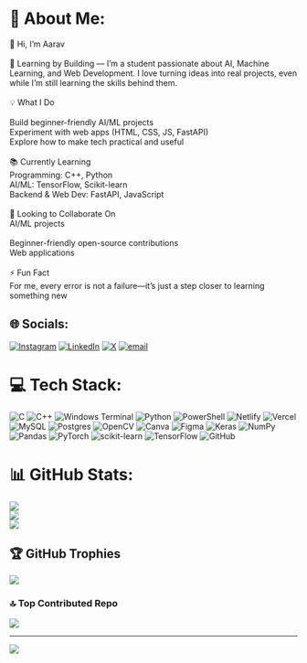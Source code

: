 # 💫 About Me:
👋 Hi, I’m Aarav<br><br>🌱 Learning by Building — I’m a student passionate about AI, Machine Learning, and Web Development. I love turning ideas into real projects, even while I’m still learning the skills behind them.<br><br>💡 What I Do<br><br>Build beginner-friendly AI/ML projects<br>Experiment with web apps (HTML, CSS, JS, FastAPI)<br>Explore how to make tech practical and useful<br><br>📚 Currently Learning<br>Programming: C++, Python<br>AI/ML: TensorFlow, Scikit-learn<br>Backend & Web Dev: FastAPI, JavaScript<br><br>🤝 Looking to Collaborate On<br>AI/ML projects<br><br>Beginner-friendly open-source contributions<br>Web applications<br><br>⚡ Fun Fact<br>For me, every error is not a failure—it’s just a step closer to learning something new


## 🌐 Socials:
[![Instagram](https://img.shields.io/badge/Instagram-%23E4405F.svg?logo=Instagram&logoColor=white)](https://instagram.com/https://www.instagram.com/9.yarv?igsh=MXhxYW5oY2UxNDVwOQ==) [![LinkedIn](https://img.shields.io/badge/LinkedIn-%230077B5.svg?logo=linkedin&logoColor=white)](https://linkedin.com/in/https://www.linkedin.com/in/aarav-raj-71392a322) [![X](https://img.shields.io/badge/X-black.svg?logo=X&logoColor=white)](https://x.com/https://x.com/rajaaravv) [![email](https://img.shields.io/badge/Email-D14836?logo=gmail&logoColor=white)](mailto:rajaarav272@gmail.com) 

# 💻 Tech Stack:
![C](https://img.shields.io/badge/c-%2300599C.svg?style=flat-square&logo=c&logoColor=white) ![C++](https://img.shields.io/badge/c++-%2300599C.svg?style=flat-square&logo=c%2B%2B&logoColor=white) ![Windows Terminal](https://img.shields.io/badge/Windows%20Terminal-%234D4D4D.svg?style=flat-square&logo=windows-terminal&logoColor=white) ![Python](https://img.shields.io/badge/python-3670A0?style=flat-square&logo=python&logoColor=ffdd54) ![PowerShell](https://img.shields.io/badge/PowerShell-%235391FE.svg?style=flat-square&logo=powershell&logoColor=white) ![Netlify](https://img.shields.io/badge/netlify-%23000000.svg?style=flat-square&logo=netlify&logoColor=#00C7B7) ![Vercel](https://img.shields.io/badge/vercel-%23000000.svg?style=flat-square&logo=vercel&logoColor=white) ![MySQL](https://img.shields.io/badge/mysql-4479A1.svg?style=flat-square&logo=mysql&logoColor=white) ![Postgres](https://img.shields.io/badge/postgres-%23316192.svg?style=flat-square&logo=postgresql&logoColor=white) ![OpenCV](https://img.shields.io/badge/opencv-%23white.svg?style=flat-square&logo=opencv&logoColor=white) ![Canva](https://img.shields.io/badge/Canva-%2300C4CC.svg?style=flat-square&logo=Canva&logoColor=white) ![Figma](https://img.shields.io/badge/figma-%23F24E1E.svg?style=flat-square&logo=figma&logoColor=white) ![Keras](https://img.shields.io/badge/Keras-%23D00000.svg?style=flat-square&logo=Keras&logoColor=white) ![NumPy](https://img.shields.io/badge/numpy-%23013243.svg?style=flat-square&logo=numpy&logoColor=white) ![Pandas](https://img.shields.io/badge/pandas-%23150458.svg?style=flat-square&logo=pandas&logoColor=white) ![PyTorch](https://img.shields.io/badge/PyTorch-%23EE4C2C.svg?style=flat-square&logo=PyTorch&logoColor=white) ![scikit-learn](https://img.shields.io/badge/scikit--learn-%23F7931E.svg?style=flat-square&logo=scikit-learn&logoColor=white) ![TensorFlow](https://img.shields.io/badge/TensorFlow-%23FF6F00.svg?style=flat-square&logo=TensorFlow&logoColor=white) ![GitHub](https://img.shields.io/badge/github-%23121011.svg?style=flat-square&logo=github&logoColor=white)
# 📊 GitHub Stats:
![](https://github-readme-stats.vercel.app/api?username=rajaaravv&theme=dark&hide_border=false&include_all_commits=true&count_private=false)<br/>
![](https://nirzak-streak-stats.vercel.app/?user=rajaaravv&theme=dark&hide_border=false)<br/>
![](https://github-readme-stats.vercel.app/api/top-langs/?username=rajaaravv&theme=dark&hide_border=false&include_all_commits=true&count_private=false&layout=compact)

## 🏆 GitHub Trophies
![](https://github-profile-trophy.vercel.app/?username=rajaaravv&theme=radical&no-frame=false&no-bg=false&margin-w=4)

### 🔝 Top Contributed Repo
![](https://github-contributor-stats.vercel.app/api?username=rajaaravv&limit=5&theme=dark&combine_all_yearly_contributions=true)

---
[![](https://visitcount.itsvg.in/api?id=rajaaravv&icon=0&color=0)](https://visitcount.itsvg.in)

<!-- Proudly created with GPRM ( https://gprm.itsvg.in ) -->
